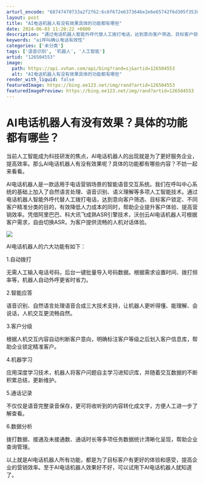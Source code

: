 ```yaml
---
arturl_encode: "68747470733a2f2f62:6c6f672e6373646e2e6e65742f6d305f35383234303638342f:61727469636c652f64657461696c732f313236353034353533"
layout: post
title: "AI电话机器人有没有效果具体的功能都有哪些"
date: 2024-06-03 11:28:22 +0800
description: "通过电话机器人智能外呼代替人工拨打电话，达到意向客户筛选、目标客户锁定、不同客户精准分类的目的，有效"
keywords: "ai呼叫确认电话有效性"
categories: ['未分类']
tags: ['语音识别', '机器人', '人工智能']
artid: "126504553"
image:
  path: https://api.vvhan.com/api/bing?rand=sj&artid=126504553
  alt: "AI电话机器人有没有效果具体的功能都有哪些"
render_with_liquid: false
featuredImage: https://bing.ee123.net/img/rand?artid=126504553
featuredImagePreview: https://bing.ee123.net/img/rand?artid=126504553
---
```


# AI电话机器人有没有效果？具体的功能都有哪些？

当前人工智能成为科技研发的焦点，AI电话机器人的出现就是为了更好服务企业，提高效率。那么AI电话机器人有没有效果呢？具体的功能都有哪些内容？不妨一起来看看。

​AI电话机器人是一款适用于电话营销场景的智能语音交互系统。我们在呼叫中心系统的基础上加入了自然语言处理、语音识别、语义理解等多项人工智能技术。通过电话机器人智能外呼代替人工拨打电话，达到意向客户筛选、目标客户锁定、不同客户精准分类的目的，有效降低人力成本的同时，帮助企业提升客户体验、提高营销效率。凭借阿里巴巴、科大讯飞成熟ASR引擎技术，沃创云AI电话机器人可根据客户需求，自由切换ASR，为客户提供流畅的人机对话体验。

![](https://i-blog.csdnimg.cn/blog_migrate/4e6be42721dc0eb4bb7994a6f94284b7.jpeg)

AI电话机器人的六大功能有如下：

1.自动拨打

无需人工输入电话号码，后台一键批量导入号码数据。根据需求设置时间、拨打频率等，机器人自动外呼更省时省力。

2.智能应答

语音识别、自然语言处理语音合成三大技术支持，让机器人更听得懂、能理解、会说话，人机交互更流畅自然。

3.客户分级

根据人机交互内容自动判断客户意向，明确标注客户等级之后划入客户信息库，帮助企业锁定精准客户。

4.机器学习

应用深度学习技术，机器人将客户问题自主学习进知识库，并随着交互数据的不断积累总结，更新维护。

5.通话记录

不仅仅是语音完整录音保存，更可将收听到的内容转化成文字，方便人工进一步了解查看。

6.数据分析

拨打数据、接通及未接通数、通话时长等多项任务数据统计清晰化呈现，帮助企业查询管理。

以上就是AI电话机器人所有功能，都是为了目标客户有更好的体验和感受，提高企业的营销效率。至于AI电话机器人效果好不好，可以试用下AI电话机器人就知道了。